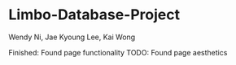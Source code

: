 # Limbo-Database-Project
Wendy Ni, Jae Kyoung Lee, Kai Wong

Finished: Found page functionality
TODO: Found page aesthetics

